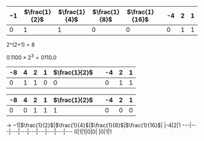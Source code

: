 $-1$|$\frac{1}{2}$|$\frac{1}{4}$|$\frac{1}{8}$|$\frac{1}{16}$|   |-4|2|1
---|---|---|---|---|---|---|---|---
0|1|1|0|0|   |0|1|1
2^(2+1) = 8

$0.1100 \times 2^3 = 0110.0$

-8|4|2|1|$\frac{1}{2}$|   |-4|2|1
---|---|---|---|---|---|---|---|---
0|1|1|0|0|   |0|1|1


-8|4|2|1|$\frac{1}{2}$|   |-4|2|1
---|---|---|---|---|---|---|---|---
0|0|1|1|1|   |0|0|0
->
$-1$|$\frac{1}{2}$|$\frac{1}{4}$|$\frac{1}{8}$|$\frac{1}{16}$|   |-4|2|1
---|---|---|---|---|---|---|---|---
0|1|1|0|0|   |0|1|1